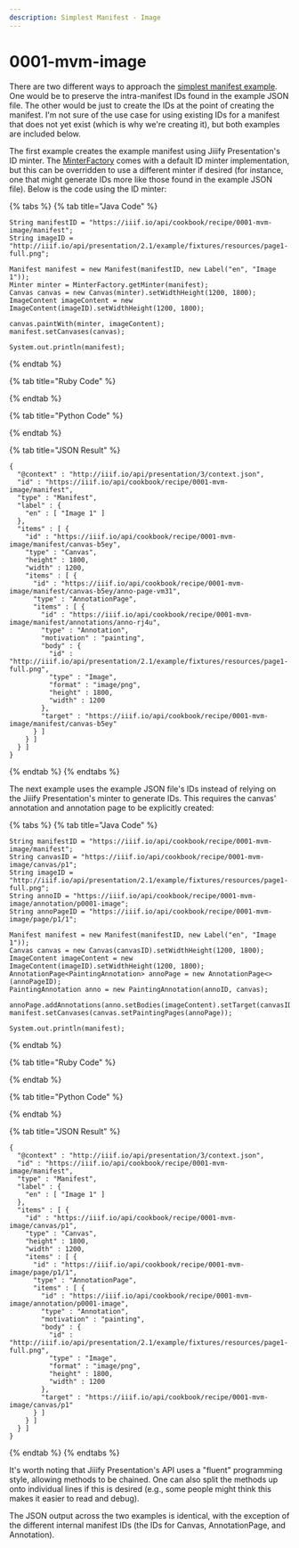 ```yaml
---
description: Simplest Manifest - Image
---
```


# 0001-mvm-image

There are two different ways to approach the [simplest manifest example](https://iiif.io/api/cookbook/recipe/0001-mvm-image/). One would be to preserve the intra-manifest IDs found in the example JSON file. The other would be just to create the IDs at the point of creating the manifest. I'm not sure of the use case for using existing IDs for a manifest that does not yet exist \(which is why we're creating it\), but both examples are included below.

The first example creates the example manifest using Jiiify Presentation's ID minter. The [MinterFactory](https://javadoc.io/doc/info.freelibrary/jiiify-presentation-v3/latest/info/freelibrary/iiif/presentation/v3/ids/MinterFactory.html) comes with a default ID minter implementation, but this can be overridden to use a different minter if desired \(for instance, one that might generate IDs more like those found in the example JSON file\). Below is the code using the ID minter:

{% tabs %}
{% tab title="Java Code" %}
```text
String manifestID = "https://iiif.io/api/cookbook/recipe/0001-mvm-image/manifest";
String imageID = "http://iiif.io/api/presentation/2.1/example/fixtures/resources/page1-full.png";

Manifest manifest = new Manifest(manifestID, new Label("en", "Image 1"));
Minter minter = MinterFactory.getMinter(manifest);
Canvas canvas = new Canvas(minter).setWidthHeight(1200, 1800);
ImageContent imageContent = new ImageContent(imageID).setWidthHeight(1200, 1800);

canvas.paintWith(minter, imageContent);
manifest.setCanvases(canvas);

System.out.println(manifest);
```
{% endtab %}

{% tab title="Ruby Code" %}

{% endtab %}

{% tab title="Python Code" %}

{% endtab %}

{% tab title="JSON Result" %}
```text
{
  "@context" : "http://iiif.io/api/presentation/3/context.json",
  "id" : "https://iiif.io/api/cookbook/recipe/0001-mvm-image/manifest",
  "type" : "Manifest",
  "label" : {
    "en" : [ "Image 1" ]
  },
  "items" : [ {
    "id" : "https://iiif.io/api/cookbook/recipe/0001-mvm-image/manifest/canvas-b5ey",
    "type" : "Canvas",
    "height" : 1800,
    "width" : 1200,
    "items" : [ {
      "id" : "https://iiif.io/api/cookbook/recipe/0001-mvm-image/manifest/canvas-b5ey/anno-page-vm31",
      "type" : "AnnotationPage",
      "items" : [ {
        "id" : "https://iiif.io/api/cookbook/recipe/0001-mvm-image/manifest/annotations/anno-rj4u",
        "type" : "Annotation",
        "motivation" : "painting",
        "body" : {
          "id" : "http://iiif.io/api/presentation/2.1/example/fixtures/resources/page1-full.png",
          "type" : "Image",
          "format" : "image/png",
          "height" : 1800,
          "width" : 1200
        },
        "target" : "https://iiif.io/api/cookbook/recipe/0001-mvm-image/manifest/canvas-b5ey"
      } ]
    } ]
  } ]
}
```
{% endtab %}
{% endtabs %}

The next example uses the example JSON file's IDs instead of relying on the Jiiify Presentation's minter to generate IDs. This requires the canvas' annotation and annotation page to be explicitly created:

{% tabs %}
{% tab title="Java Code" %}
```text
String manifestID = "https://iiif.io/api/cookbook/recipe/0001-mvm-image/manifest";
String canvasID = "https://iiif.io/api/cookbook/recipe/0001-mvm-image/canvas/p1";
String imageID = "http://iiif.io/api/presentation/2.1/example/fixtures/resources/page1-full.png";
String annoID = "https://iiif.io/api/cookbook/recipe/0001-mvm-image/annotation/p0001-image";
String annoPageID = "https://iiif.io/api/cookbook/recipe/0001-mvm-image/page/p1/1";

Manifest manifest = new Manifest(manifestID, new Label("en", "Image 1"));
Canvas canvas = new Canvas(canvasID).setWidthHeight(1200, 1800);
ImageContent imageContent = new ImageContent(imageID).setWidthHeight(1200, 1800);
AnnotationPage<PaintingAnnotation> annoPage = new AnnotationPage<>(annoPageID);
PaintingAnnotation anno = new PaintingAnnotation(annoID, canvas);

annoPage.addAnnotations(anno.setBodies(imageContent).setTarget(canvasID));
manifest.setCanvases(canvas.setPaintingPages(annoPage));

System.out.println(manifest);
```
{% endtab %}

{% tab title="Ruby Code" %}

{% endtab %}

{% tab title="Python Code" %}

{% endtab %}

{% tab title="JSON Result" %}
```text
{
  "@context" : "http://iiif.io/api/presentation/3/context.json",
  "id" : "https://iiif.io/api/cookbook/recipe/0001-mvm-image/manifest",
  "type" : "Manifest",
  "label" : {
    "en" : [ "Image 1" ]
  },
  "items" : [ {
    "id" : "https://iiif.io/api/cookbook/recipe/0001-mvm-image/canvas/p1",
    "type" : "Canvas",
    "height" : 1800,
    "width" : 1200,
    "items" : [ {
      "id" : "https://iiif.io/api/cookbook/recipe/0001-mvm-image/page/p1/1",
      "type" : "AnnotationPage",
      "items" : [ {
        "id" : "https://iiif.io/api/cookbook/recipe/0001-mvm-image/annotation/p0001-image",
        "type" : "Annotation",
        "motivation" : "painting",
        "body" : {
          "id" : "http://iiif.io/api/presentation/2.1/example/fixtures/resources/page1-full.png",
          "type" : "Image",
          "format" : "image/png",
          "height" : 1800,
          "width" : 1200
        },
        "target" : "https://iiif.io/api/cookbook/recipe/0001-mvm-image/canvas/p1"
      } ]
    } ]
  } ]
}

```
{% endtab %}
{% endtabs %}

It's worth noting that Jiiify Presentation's API uses a "fluent" programming style, allowing methods to be chained. One can also split the methods up onto individual lines if this is desired \(e.g., some people might think this makes it easier to read and debug\).

The JSON output across the two examples is identical, with the exception of the different internal manifest IDs \(the IDs for Canvas, AnnotationPage, and Annotation\).


